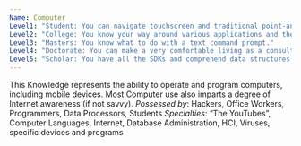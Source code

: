 ```yaml
---
Name: Computer
Level1: "Student: You can navigate touchscreen and traditional point-and-click GUIs."
Level2: "College: You know your way around various applications and the Internet."
Level3: "Masters: You know what to do with a text command prompt."
Level4: "Doctorate: You can make a very comfortable living as a consultant."
Level5: "Scholar: You have all the SDKs and comprehend data structures for a stunning variety of programming languages."
---
```


This Knowledge represents the ability to operate and program computers, including mobile devices. Most Computer use also imparts a degree of Internet awareness (if not savvy).
_Possessed by_: Hackers, Office Workers, Programmers, Data Processors, Students
_Specialties_: “The YouTubes”, Computer Languages, Internet, Database Administration, HCI, Viruses, specific devices and programs
